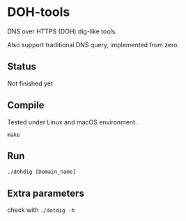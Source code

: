 # DOH-tools
DNS over HTTPS (DOH) dig-like tools.

Also support traditional DNS query, implemented from zero.

## Status
Not finished yet

## Compile
Tested under Linux and macOS environment.
```
make
```

## Run
```
./dohdig [Domain_name]
```

## Extra parameters
check with ```./dotdig -h```
